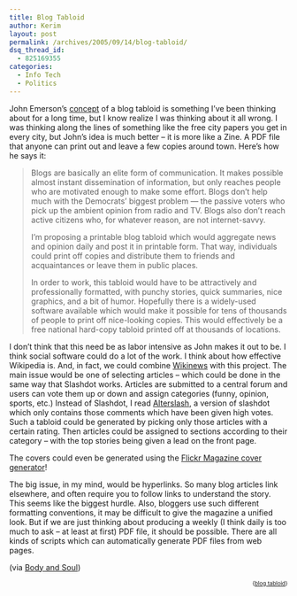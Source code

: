 ```yaml
---
title: Blog Tabloid
author: Kerim
layout: post
permalink: /archives/2005/09/14/blog-tabloid/
dsq_thread_id:
  - 825169355
categories:
  - Info Tech
  - Politics
---
```

John Emerson&#8217;s <a href="http://www.seeingtheforest.com/archives/2005/09/how_about_a_nat.htm" onclick="_gaq.push(['_trackEvent', 'outbound-article', 'http://www.seeingtheforest.com/archives/2005/09/how_about_a_nat.htm', 'concept']);" >concept</a> of a blog tabloid is something I&#8217;ve been thinking about for a long time, but I know realize I was thinking about it all wrong. I was thinking along the lines of something like the free city papers you get in every city, but John&#8217;s idea is much better &#8211; it is more like a Zine. A PDF file that anyone can print out and leave a few copies around town. Here&#8217;s how he says it:

> Blogs are basically an elite form of communication. It makes possible almost instant dissemination of information, but only reaches people who are motivated enough to make some effort. Blogs don&#8217;t help much with the Democrats&#8217; biggest problem &#8212; the passive voters who pick up the ambient opinion from radio and TV. Blogs also don&#8217;t reach active citizens who, for whatever reason, are not internet-savvy.
> 
> I&#8217;m proposing a printable blog tabloid which would aggregate news and opinion daily and post it in printable form. That way, individuals could print off copies and distribute them to friends and acquaintances or leave them in public places.
> 
> In order to work, this tabloid would have to be attractively and professionally formatted, with punchy stories, quick summaries, nice graphics, and a bit of humor. Hopefully there is a widely-used software available which would make it possible for tens of thousands of people to print off nice-looking copies. This would effectively be a free national hard-copy tabloid printed off at thousands of locations.

I don&#8217;t think that this need be as labor intensive as John makes it out to be. I think social software could do a lot of the work. I think about how effective Wikipedia is. And, in fact, we could combine <a href="http://en.wikinews.org/wiki/Main_Page" onclick="_gaq.push(['_trackEvent', 'outbound-article', 'http://en.wikinews.org/wiki/Main_Page', 'Wikinews']);" >Wikinews</a> with this project. The main issue would be one of selecting articles &#8211; which could be done in the same way that Slashdot works. Articles are submitted to a central forum and users can vote them up or down and assign categories (funny, opinion, sports, etc.) Instead of Slashdot, I read <a href="http://alterslash.org/" onclick="_gaq.push(['_trackEvent', 'outbound-article', 'http://alterslash.org/', 'Alterslash']);" >Alterslash</a>, a version of slashdot which only contains those comments which have been given high votes. Such a tabloid could be generated by picking only those articles with a certain rating. Then articles could be assigned to sections according to their category &#8211; with the top stories being given a lead on the front page.

The covers could even be generated using the <a href="http://flagrantdisregard.com/flickr/magazine.php" onclick="_gaq.push(['_trackEvent', 'outbound-article', 'http://flagrantdisregard.com/flickr/magazine.php', 'Flickr Magazine cover generator']);" >Flickr Magazine cover generator</a>!

The big issue, in my mind, would be hyperlinks. So many blog articles link elsewhere, and often require you to follow links to understand the story. This seems like the biggest hurdle. Also, bloggers use such different formatting conventions, it may be difficult to give the magazine a unified look. But if we are just thinking about producing a weekly (I think daily is too much to ask &#8211; at least at first) PDF file, it should be possible. There are all kinds of scripts which can automatically generate PDF files from web pages.

(via <a href="http://bodyandsoul.typepad.com/blog/2005/09/i_really_like_j.html" onclick="_gaq.push(['_trackEvent', 'outbound-article', 'http://bodyandsoul.typepad.com/blog/2005/09/i_really_like_j.html', 'Body and Soul']);" >Body and Soul</a>)  
<!-- technorati tags start -->

<div style="text-align:right;">
  <span style="font-size:x-small;">{<a href="http://www.technorati.com/tag/blog tabloid" onclick="_gaq.push(['_trackEvent', 'outbound-article', 'http://www.technorati.com/tag/blog tabloid', 'blog tabloid']);"  rel="tag">blog tabloid</a>}</span>


<!-- technorati tags end -->

